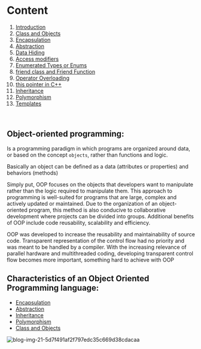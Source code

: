 # Content

1. [Introduction](#Object-oriented-programming)
2. [Class and Objects](https://github.com/GergesHany/object-oriented-programming-OOP-/tree/main/Objects%20and%20classes)    
3. [Encapsulation](https://github.com/GergesHany/object-oriented-programming-OOP-/tree/main/Encapsulation)  
4. [Abstraction](https://github.com/GergesHany/object-oriented-programming-OOP-/tree/main/abstraction) 
5. [Data Hiding](https://github.com/GergesHany/object-oriented-programming-OOP-/tree/main/Data%20Hiding)
6. [Access modifiers](https://github.com/GergesHany/object-oriented-programming-OOP-/tree/main/Access%20Modifiers)
7. [Enumerated Types or Enums](https://github.com/GergesHany/object-oriented-programming-OOP-/tree/main/Enumerated%20Types%20or%20Enums)
8. [friend class and Friend Function](https://github.com/GergesHany/object-oriented-programming-OOP-/tree/main/friend%20function%20and%20friend%20class)
9. [Operator Overloading](https://github.com/GergesHany/object-oriented-programming-OOP-/tree/main/Operator%20Overloading%20in%20C%2B%2B)
10. [this pointer in C++](https://github.com/GergesHany/object-oriented-programming-OOP-/tree/main/%E2%80%98this%E2%80%99%20pointer%20in%20C%2B%2B) 
11. [Inheritance](https://github.com/GergesHany/object-oriented-programming-OOP-/tree/main/Inheritance%20in%20C%2B%2B)  
12. [Polymorphism](https://github.com/GergesHany/object-oriented-programming-OOP-/tree/main/Polymorphism)
13. [Templates](https://github.com/GergesHany/object-oriented-programming-OOP-/tree/main/Templates%20in%20C%2B%2B)
<br> 

## Object-oriented programming:

Is a programming paradigm in which programs are organized around data, or based on the concept `objects`, rather than functions and logic.

Basically an object can be defined as a data (attributes or properties) and behaviors (methods)

Simply put, OOP focuses on the objects that developers want to manipulate rather than the logic required to manipulate them. This approach to programming is well-suited for programs that are large, complex and actively updated or maintained. Due to the organization of an object-oriented program, this method is also conducive to collaborative development where projects can be divided into groups. Additional benefits of OOP include code reusability, scalability and efficiency.

OOP was developed to increase the reusability and maintainability of source code. Transparent representation of the control flow had no priority and was meant to be handled by a compiler. With the increasing relevance of parallel hardware and multithreaded coding, developing transparent control flow becomes more important, something hard to achieve with OOP

## Characteristics of an Object Oriented Programming language:
- [Encapsulation](https://github.com/GergesHany/object-oriented-programming-OOP-/tree/main/Encapsulation)
- [Abstraction](https://github.com/GergesHany/object-oriented-programming-OOP-/tree/main/abstraction)
- [Inheritance](https://github.com/GergesHany/object-oriented-programming-OOP-/tree/main/Inheritance%20in%20C%2B%2B) 
- [Polymorphism](https://github.com/GergesHany/object-oriented-programming-OOP-/tree/main/Polymorphism)
- [Class and Objects](https://github.com/GergesHany/object-oriented-programming-OOP-/tree/main/Objects%20and%20classes)   

![blog-img-21-5d7f491af2f797edc35c669d38cdacaa](https://user-images.githubusercontent.com/105644935/213039464-b24b0005-c74c-4985-9920-1422b78891a2.svg)

